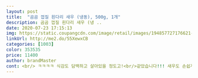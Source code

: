 ```yaml
---
layout: post 
title:  "곰곰 껍질 흰다리 새우 (냉동), 500g, 1개" 
description: 곰곰 껍질 흰다리 새우 (냉 ..
date: 2020-07-23 17:15:13 
img: https://static.coupangcdn.com/image/retail/images/194857727176621-9e02238c-084d-4851-a5b8-0b92e1ca9fca.jpg 
linkUrl: http://me2.do/55XewxCB 
categories: [1003] 
color: 353535 
price: 11400 
author: brandMaster 
cont: <br/> ㅋㅋㅋㅋ 식감도 담백하고 살아있을 정도고!<br/>같았습니다!!! 새우도 손쉽게 까지고 그리고 찌고나서의 새우의 크기!<br/>껍질도 잘벗겨지고 양도 넉넉하니 남은건 버터소금구이해먹으면 제격일것같아요!<br/>냉동인데 냉동같지 않고! 완전 신선해요@!<br/>두개정도 먹어봤어요! ㅠㅠ 비주얼 갑입니다,, 무엇보다 저는 단지 찜통에<br/>라면에 넣어먹었는데 진짜 최고에요!<br/>비린내도 나지않고 살도 탱글해요@ 또 워낙 신선하다보니,<br/>오늘 비도오고 그래서 굽기보다,<br/>정말 너무너무 싱싱하고 통통한 곰곰 껍질 흰다리새우입니다  냉동된 새우를 해동시켜서 껍질이랑 머리제거하고 반은 다시 냉동실에 반은 볶아서 먹었는데요.<br/> 정말 새우가 통통하고 달달한맛이 기가막히네요.<br/> 볶기전에도 어찌나 새우가 탱글탱글한지 새우살이 정말 단단하고 무른것하나없이 상태가 너무좋네요.<br/> 반은 파스타해서 먹어야겠어요!!!!!!!<br/>지퍼백으로 다시 보관할 수 있다는 점도 만족스러웠습니다 )<br/>지퍼팩이라 보관도 용이하고, 무엇보다도 맛이 너무 좋으니<br/>쪄먹었을 뿐이지만 충분히 다른 음식과 조합해서 먹어도 정말 맛있을것<br/>처음 보자마자 새우가 넘 맛있게 보이고 싱싱해 보여서 집에 오자마자<br/>처음 볼때크기와는 또 다르게 속은 또 먹기에 좋은 크기라서 두번 놀람<br/>활용도가 높은 요 제품으로 꾸준히 픽할것같습니다!<br/> 
---
```

 